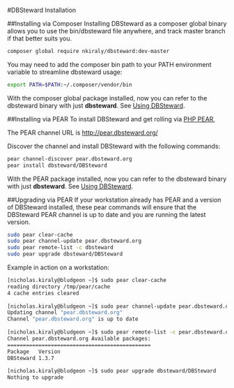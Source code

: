 #DBSteward Installation


##Installing via Composer
Installing DBSteward as a composer global binary allows you to use the bin/dbsteward file anywhere, and track master branch if that better suits you.
```bash
composer global require nkiraly/dbsteward:dev-master
```

You may need to add the composer bin path to your PATH environment variable to streamline dbsteward usage:
```bash
export PATH=$PATH:~/.composer/vendor/bin
```

With the composer global package installed, now you can refer to the dbsteward binary with just **dbsteward**. See [Using DBSteward](https://github.com/nkiraly/DBSteward/wiki/Crash-course#using-dbsteward).



##Installing via PEAR
To install DBSteward and get rolling via [PHP PEAR](http://pear.php.net),

The PEAR channel URL is http://pear.dbsteward.org/

Discover the channel and install DBSteward with the following commands:

```bash
pear channel-discover pear.dbsteward.org
pear install dbsteward/DBSteward
```

With the PEAR package installed, now you can refer to the dbsteward binary with just **dbsteward**. See [Using DBSteward](https://github.com/nkiraly/DBSteward/wiki/Crash-course#using-dbsteward).

##Upgrading via PEAR
If your workstation already has PEAR and a version of DBSteward installed, these pear commands will ensure that the DBSteward PEAR channel is up to date and you are running the latest version.

```bash
sudo pear clear-cache
sudo pear channel-update pear.dbsteward.org
sudo pear remote-list -c dbsteward
sudo pear upgrade dbsteward/DBSteward
```

Example in action on a workstation:
```bash
[nicholas.kiraly@bludgeon ~]$ sudo pear clear-cache
reading directory /tmp/pear/cache
4 cache entries cleared
 
[nicholas.kiraly@bludgeon ~]$ sudo pear channel-update pear.dbsteward.org
Updating channel "pear.dbsteward.org"
Channel "pear.dbsteward.org" is up to date
 
[nicholas.kiraly@bludgeon ~]$ sudo pear remote-list -c pear.dbsteward.org
Channel pear.dbsteward.org Available packages:
==============================================
Package   Version
DBSteward 1.3.7
 
[nicholas.kiraly@bludgeon ~]$ sudo pear upgrade dbsteward/DBSteward
Nothing to upgrade
```

